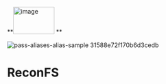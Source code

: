 **<img width="96" height="64" alt="image" src="https://github.com/user-attachments/assets/6e20f2ad-284f-4081-98eb-00d814239cf5" />
**

![pass-aliases-alias-sample 31588e72f170b6d3cedb](https://github.com/user-attachments/assets/1836b5d6-18c6-4e81-aa39-5d8d6cae4274)


# ReconFS
